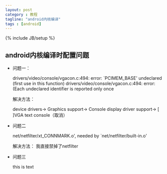 ```yaml
---
layout: post
category : 教程 
tagline: "android内核编译"
tags : [android]
---
```

{% include JB/setup %}

## android内核编译时配置问题
- 问题一： 

    drivers/video/console/vgacon.c:494: error: `PCIMEM_BASE' undeclared (first use in this function)
    drivers/video/console/vgacon.c:494: error: (Each undeclared identifier is reported only once 

    解决方法：

    device drivers-> 
    Graphics support-> 
    Console display driver support-> 
    [ ]VGA text console（取消）
- 问题二

    net/netfilter/xt_CONNMARK.o', needed by `net/netfilter/built-in.o'
 
    解决方法：
    我直接禁掉了netfilter
    
- 问题三

    this is text